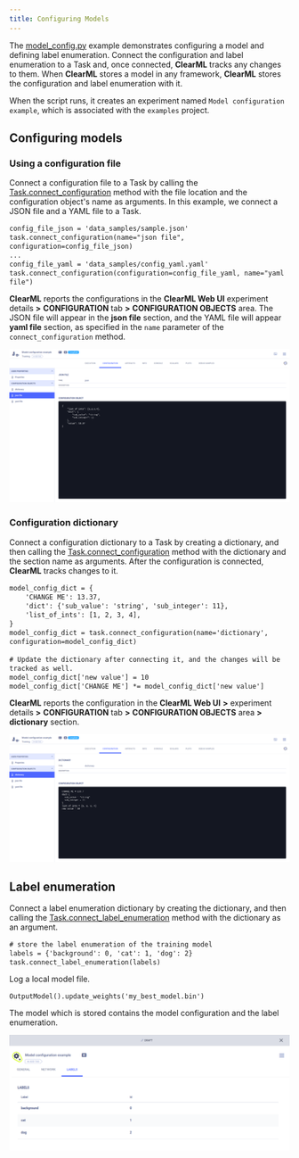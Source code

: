 ```yaml
---
title: Configuring Models
---
```


The [model_config.py](https://github.com/allegroai/clearml/blob/master/examples/reporting/model_config.py) example demonstrates 
configuring a model and defining label enumeration. Connect the configuration and label enumeration to a Task and, once 
connected, **ClearML** tracks any changes to them. When **ClearML** stores a model in any framework, **ClearML** stores 
the configuration and label enumeration with it. 

When the script runs, it creates an experiment named `Model configuration example`, which is associated with the `examples` project.

## Configuring models

### Using a configuration file

Connect a configuration file to a Task by calling the [Task.connect_configuration](../../references/sdk/task.md#connect_configuration) 
method with the file location and the configuration object's name as arguments. In this example, we connect a JSON file and a YAML file
to a Task. 

    config_file_json = 'data_samples/sample.json'
    task.connect_configuration(name="json file", configuration=config_file_json)
    ...
    config_file_yaml = 'data_samples/config_yaml.yaml'
    task.connect_configuration(configuration=config_file_yaml, name="yaml file")        

**ClearML** reports the configurations in the **ClearML Web UI** experiment details **>** **CONFIGURATION** tab **>** **CONFIGURATION OBJECTS** 
area. The JSON file will appear in the **json file** section, and the YAML file will appear **yaml file** section, as specified 
in the `name` parameter of the `connect_configuration` method. 

![image](../../img/examples_reporting_config.png)

### Configuration dictionary

Connect a configuration dictionary to a Task by creating a dictionary, and then calling the [Task.connect_configuration](../../references/sdk/task.md#connect_configuration) 
method with the dictionary and the section name as arguments. After the configuration is connected, **ClearML** tracks changes to it.

    model_config_dict = {
        'CHANGE ME': 13.37,
        'dict': {'sub_value': 'string', 'sub_integer': 11},
        'list_of_ints': [1, 2, 3, 4],
    }
    model_config_dict = task.connect_configuration(name='dictionary', configuration=model_config_dict)

    # Update the dictionary after connecting it, and the changes will be tracked as well.
    model_config_dict['new value'] = 10
    model_config_dict['CHANGE ME'] *= model_config_dict['new value']

**ClearML** reports the configuration in the **ClearML Web UI** **>** experiment details **>** **CONFIGURATION** tab **>** 
**CONFIGURATION OBJECTS** area **>** **dictionary** section.

![image](../../img/examples_reporting_config_3.png)

## Label enumeration

Connect a label enumeration dictionary by creating the dictionary, and then calling the [Task.connect_label_enumeration](../../references/sdk/task.md#connect_label_enumeration) 
method with the dictionary as an argument.

    # store the label enumeration of the training model
    labels = {'background': 0, 'cat': 1, 'dog': 2}
    task.connect_label_enumeration(labels)

Log a local model file.
    
    OutputModel().update_weights('my_best_model.bin')

The model which is stored contains the model configuration and the label enumeration. 

![image](../../img/examples_reporting_config_2.png)
